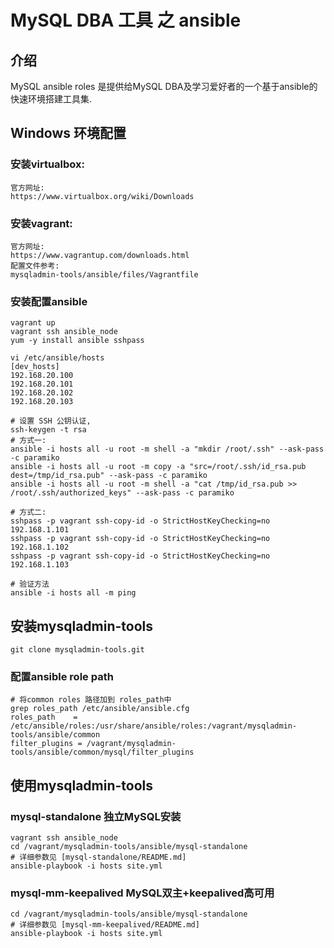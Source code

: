 # MySQL DBA 工具 之 ansible

## 介绍
MySQL ansible roles 是提供给MySQL DBA及学习爱好者的一个基于ansible的快速环境搭建工具集.

## Windows 环境配置

### 安装virtualbox:
    官方网址:
    https://www.virtualbox.org/wiki/Downloads

### 安装vagrant:
    官方网址:
    https://www.vagrantup.com/downloads.html
    配置文件参考:
    mysqladmin-tools/ansible/files/Vagrantfile

### 安装配置ansible
    vagrant up
    vagrant ssh ansible_node
    yum -y install ansible sshpass

    vi /etc/ansible/hosts
    [dev_hosts]
    192.168.20.100
    192.168.20.101
    192.168.20.102
    192.168.20.103

    # 设置 SSH 公钥认证,
    ssh-keygen -t rsa
    # 方式一:
    ansible -i hosts all -u root -m shell -a "mkdir /root/.ssh" --ask-pass -c paramiko
    ansible -i hosts all -u root -m copy -a "src=/root/.ssh/id_rsa.pub dest=/tmp/id_rsa.pub" --ask-pass -c paramiko
    ansible -i hosts all -u root -m shell -a "cat /tmp/id_rsa.pub >> /root/.ssh/authorized_keys" --ask-pass -c paramiko

    # 方式二:
    sshpass -p vagrant ssh-copy-id -o StrictHostKeyChecking=no 192.168.1.101
    sshpass -p vagrant ssh-copy-id -o StrictHostKeyChecking=no 192.168.1.102
    sshpass -p vagrant ssh-copy-id -o StrictHostKeyChecking=no 192.168.1.103

    # 验证方法
    ansible -i hosts all -m ping

## 安装mysqladmin-tools
    git clone mysqladmin-tools.git

### 配置ansible role path

    # 将common roles 路径加到 roles_path中
    grep roles_path /etc/ansible/ansible.cfg
    roles_path    = /etc/ansible/roles:/usr/share/ansible/roles:/vagrant/mysqladmin-tools/ansible/common
    filter_plugins = /vagrant/mysqladmin-tools/ansible/common/mysql/filter_plugins

## 使用mysqladmin-tools

### mysql-standalone 独立MySQL安装
    vagrant ssh ansible_node
    cd /vagrant/mysqladmin-tools/ansible/mysql-standalone
    # 详细参数见 [mysql-standalone/README.md]
    ansible-playbook -i hosts site.yml

### mysql-mm-keepalived MySQL双主+keepalived高可用
    cd /vagrant/mysqladmin-tools/ansible/mysql-standalone
    # 详细参数见 [mysql-mm-keepalived/README.md]
    ansible-playbook -i hosts site.yml
